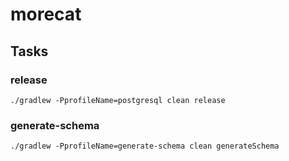 # morecat

## Tasks

### release

~~~
./gradlew -PprofileName=postgresql clean release
~~~

### generate-schema

~~~
./gradlew -PprofileName=generate-schema clean generateSchema
~~~